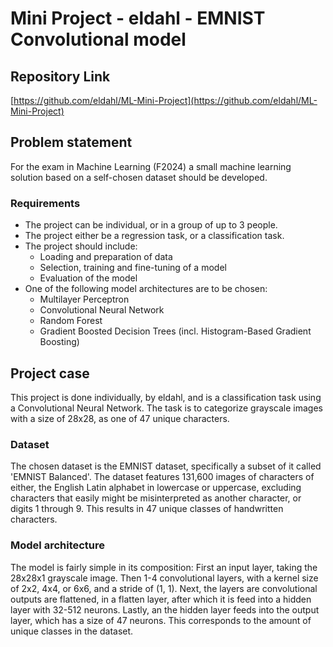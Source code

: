 # Mini Project - eldahl - EMNIST Convolutional model
## Repository Link
[https://github.com/eldahl/ML-Mini-Project](https://github.com/eldahl/ML-Mini-Project)
## Problem statement
For the exam in Machine Learning (F2024) a small machine learning solution based on a self-chosen dataset should be developed. 
### Requirements
- The project can be individual, or in a group of up to 3 people.
- The project either be a regression task, or a classification task.
- The project should include:
	- Loading and preparation of data
	- Selection, training and fine-tuning of a model
	- Evaluation of the model
- One of the following model architectures are to be chosen:
	- Multilayer Perceptron
	- Convolutional Neural Network
	- Random Forest
	- Gradient Boosted Decision Trees (incl. Histogram-Based Gradient Boosting)

## Project case
This project is done individually, by eldahl, and is a classification task using a Convolutional Neural Network. The task is to categorize grayscale images with a size of 28x28, as one of 47 unique characters.
### Dataset
The chosen dataset is the EMNIST dataset, specifically a subset of it called 'EMNIST Balanced'. The dataset features 131,600 images of characters of either, the English Latin alphabet in lowercase or uppercase, excluding characters that easily might be misinterpreted as another character, or digits 1 through 9. This results in 47 unique classes of handwritten characters.
### Model architecture
The model is fairly simple in its composition: 
First an input layer, taking the 28x28x1 grayscale image. Then 1-4 convolutional layers, with a kernel size of 2x2, 4x4, or 6x6, and a stride of (1, 1). Next, the layers are convolutional outputs are flattened, in a flatten layer, after which it is feed into a hidden layer with 32-512 neurons. Lastly, an the hidden layer feeds into the output layer, which has a size of 47 neurons. This corresponds to the amount of unique classes in the dataset.
